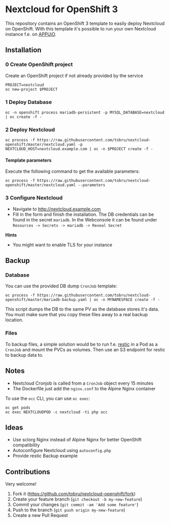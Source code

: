 # Nextcloud for OpenShift 3

This repository contains an OpenShift 3 template to easily deploy Nextcloud on OpenShift.
With this template it's possible to run your own Nextcloud instance f.e. on [APPUiO](https://appuio.ch/).

## Installation

### 0 Create OpenShift project

Create an OpenShift project if not already provided by the service

```
PROJECT=nextcloud
oc new-project $PROJECT
```

### 1 Deploy Database

```
oc -n openshift process mariadb-persistent -p MYSQL_DATABASE=nextcloud | oc create -f -
```

### 2 Deploy Nextcloud

```
oc process -f https://raw.githubusercontent.com/tobru/nextcloud-openshift/master/nextcloud.yaml -p NEXTCLOUD_HOST=nextcloud.example.com | oc -n $PROJECT create -f -
```

#### Template parameters

Execute the following command to get the available parameters:

```
oc process -f https://raw.githubusercontent.com/tobru/nextcloud-openshift/master/nextcloud.yaml --parameters
```

### 3 Configure Nextcloud

* Navigate to http://nextcloud.example.com
* Fill in the form and finish the installation. The DB credentials can be 
  found in the secret `mariadb`. In the Webconsole it can be found under
  `Resources -> Secrets -> mariadb -> Reveal Secret`

**Hints**

* You might want to enable TLS for your instance

## Backup

### Database

You can use the provided DB dump `CronJob` template:

```
oc process -f https://raw.githubusercontent.com/tobru/nextcloud-openshift/master/mariadb-backup.yaml | oc -n MYNAMESPACE create -f -
```

This script dumps the DB to the same PV as the database stores it's data.
You must make sure that you copy these files away to a real backup location.

### Files

To backup files, a simple solution would be to run f.e. [restic](http://restic.readthedocs.io/) in a Pod
as a `CronJob` and mount the PVCs as volumes. Then use an S3 endpoint for restic
to backup data to.

## Notes

* Nextcloud Cronjob is called from a `CronJob` object every 15 minutes
* The Dockerfile just add the `nginx.conf` to the Alpine Nginx container

To use the `occ` CLI, you can use `oc exec`:

```
oc get pods
oc exec NEXTCLOUDPOD -c nextcloud -ti php occ
```

## Ideas

* Use sclorg Nginx instead of Alpine Nginx for better OpenShift compatibility
* Autoconfigure Nextcloud using `autoconfig.php`
* Provide restic Backup example

## Contributions

Very welcome!

1. Fork it (https://github.com/tobru/nextcloud-openshift/fork)
2. Create your feature branch (`git checkout -b my-new-feature`)
3. Commit your changes (`git commit -am 'Add some feature'`)
4. Push to the branch (`git push origin my-new-feature`)
5. Create a new Pull Request
